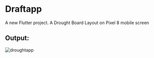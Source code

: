 # Draftapp

A new Flutter project.
A Drought Board Layout on Pixel 8 mobile screen

## Output:
![droughtapp](https://github.com/user-attachments/assets/40aa793e-aef3-4d95-8e89-8decf359da8f)
